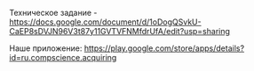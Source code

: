 Техническое задание - https://docs.google.com/document/d/1oDogQSvkU-CaEP8sDVJN96V3t87y11GVTVFNMfdrUfA/edit?usp=sharing

Наше приложение: https://play.google.com/store/apps/details?id=ru.compscience.acquiring
